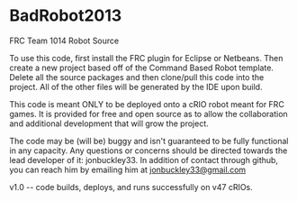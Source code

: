 BadRobot2013
============

FRC Team 1014 Robot Source

To use this code, first install the FRC plugin for Eclipse or Netbeans. Then create a new project based off of the Command Based Robot template. Delete all the source packages and then clone/pull this code into the project. All of the other files will be generated by the IDE upon build. 

This code is meant ONLY to be deployed onto a cRIO robot meant for FRC games. It is provided for free and open source as to allow the collaboration and additional development that will grow the project. 

The code may be (will be) buggy and isn't guaranteed to be fully functional in any capacity. Any questions or concerns should be directed towards the lead developer of it: jonbuckley33. In addition of contact through github, you can reach him by emailing him at jonbuckley33@gmail.com

v1.0 -- code builds, deploys, and runs successfully on v47 cRIOs.
